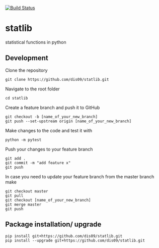 [![Build Status](https://travis-ci.com/dis09/statlib.svg?token=kXyCrK6nRFhWwsQDajhs&branch=master)](https://travis-ci.com/dis09/statlib)

# statlib

statistical functions in python


## Development


Clone the repository
```
git clone https://github.com/dis09/statlib.git
```

Navigate to the root folder
```
cd statlib
```

Create a feature branch and push it to GitHub
```
git checkout -b [name_of_your_new_branch]
git push --set-upstream origin [name_of_your_new_branch]
```

Make changes to the code and test it with 
```
python -m pytest
```

Push your changes to your feature branch

```
git add .
git commit -m "add feature x"
git push
```


In case you need to update your feature branch from the master branch make

```
git checkout master
git pull
git checkout [name_of_your_new_branch]
git merge master 
git push
```


## Package installation/ upgrade 

```
pip install git+https://github.com/dis09/statlib.git
pip install --upgrade git+https://github.com/dis09/statlib.git

```




